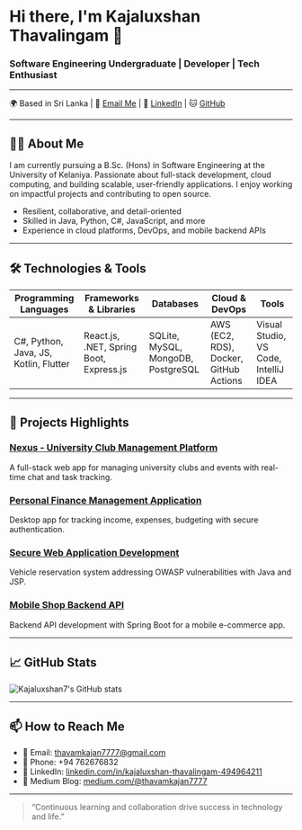# Hi there, I'm Kajaluxshan Thavalingam 👋

### Software Engineering Undergraduate | Developer | Tech Enthusiast

---

🌍 Based in Sri Lanka | 📧 [Email Me](mailto:thavamkajan7777@gmail.com) | 🔗 [LinkedIn](https://www.linkedin.com/in/kajaluxshan-thavalingam-494964211) | 🐱 [GitHub](https://github.com/Kajaluxshan7)

---

## 👨‍🎓 About Me

I am currently pursuing a B.Sc. (Hons) in Software Engineering at the University of Kelaniya. Passionate about full-stack development, cloud computing, and building scalable, user-friendly applications. I enjoy working on impactful projects and contributing to open source.

- Resilient, collaborative, and detail-oriented
- Skilled in Java, Python, C#, JavaScript, and more
- Experience in cloud platforms, DevOps, and mobile backend APIs

---

## 🛠️ Technologies & Tools

| Programming Languages | Frameworks & Libraries | Databases           | Cloud & DevOps           | Tools                |
|-----------------------|------------------------|---------------------|-------------------------|----------------------|
| C#, Python, Java, JS, Kotlin, Flutter | React.js, .NET, Spring Boot, Express.js | SQLite, MySQL, MongoDB, PostgreSQL | AWS (EC2, RDS), Docker, GitHub Actions | Visual Studio, VS Code, IntelliJ IDEA |

---

## 📂 Projects Highlights

### [Nexus - University Club Management Platform](https://github.com/Kajaluxshan7/Nexus)  
A full-stack web app for managing university clubs and events with real-time chat and task tracking.

### [Personal Finance Management Application](https://github.com/Kajaluxshan7/PersonalFinanceApp)  
Desktop app for tracking income, expenses, budgeting with secure authentication.

### [Secure Web Application Development](https://github.com/Kajaluxshan7/Secure-Web-Application-Development)  
Vehicle reservation system addressing OWASP vulnerabilities with Java and JSP.

### [Mobile Shop Backend API](https://github.com/Kajaluxshan7/MobileShopApplication)  
Backend API development with Spring Boot for a mobile e-commerce app.

---

## 📈 GitHub Stats

![Kajaluxshan7's GitHub stats](https://github-readme-stats.vercel.app/api?username=Kajaluxshan7&show_icons=true&theme=radical)

---

## 📫 How to Reach Me

- 📧 Email: thavamkajan7777@gmail.com  
- 📱 Phone: +94 762676832  
- 💼 LinkedIn: [linkedin.com/in/kajaluxshan-thavalingam-494964211](https://www.linkedin.com/in/kajaluxshan-thavalingam-494964211)  
- 📝 Medium Blog: [medium.com/@thavamkajan7777](https://medium.com/@thavamkajan7777)

---

> “Continuous learning and collaboration drive success in technology and life.”

